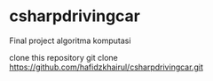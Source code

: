 # csharpdrivingcar

Final project algoritma komputasi

clone this repository
git clone https://github.com/hafidzkhairul/csharpdrivingcar.git

